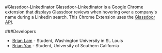#Glassdoor-Linkedinator
Glassdoor-Linkedinator is a Google Chrome extension that displays Glassdoor reviews when hovering over a company's name during a Linkedin search. This Chrome Extension uses the [Glassdoor API]. 

###Developers
- [Brian Lam] - Student, Washington University in St. Louis
- [Brian Yan] - Student, University of Southern California

[Brian Lam]:http://brian-lam.github.io/
[Brian Yan]:https://github.com/briantotheyanyan
[Glassdoor API]:http://www.glassdoor.com/api/index.htm